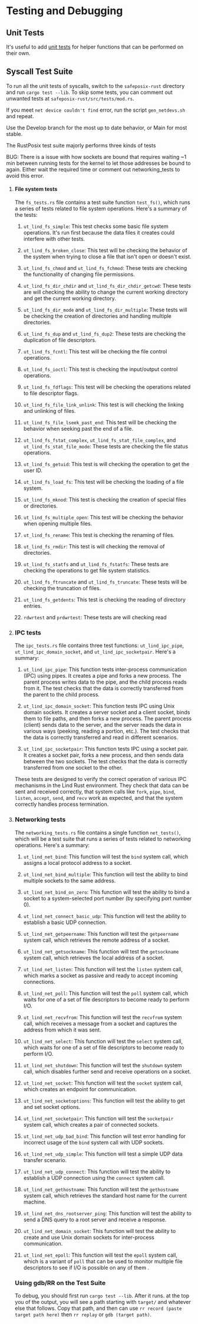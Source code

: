 # Testing and Debugging

## Unit Tests

It's useful to add [unit tests](https://doc.rust-lang.org/rust-by-example/testing/unit_testing.html) for helper functions that can be performed on their own.

## Syscall Test Suite

To run all the unit tests of syscalls, switch to the `safeposix-rust` directory and run `cargo test --lib`. To skip some tests, you can comment out unwanted tests at `safeposix-rust/src/tests/mod.rs`.

If you meet `net device couldn't find` error, run the script `gen_netdevs.sh` and repeat. 

Use the Develop branch for the most up to date behavior, or Main for most stable.

The RustPosix test suite majorly performs three kinds of tests

BUG: There is a issue with how sockets are bound that requires waiting ~1 min between running tests for the kernel to let those addresses be bound to again. Either wait the required time or comment out networking_tests to avoid this error.

1) #### File system tests

    The `fs_tests.rs` file contains a test suite function `test_fs()`, which runs a series of tests related to file system operations. Here's a summary of the tests:

   1. `ut_lind_fs_simple`: This test  checks some basic file system operations. It's run first because the data files it creates could interfere with other tests.

   2. `ut_lind_fs_broken_close`: This test will be checking the behavior of the system when trying to close a file that isn't open or doesn't exist.

   3. `ut_lind_fs_chmod` and `ut_lind_fs_fchmod`: These tests are  checking the functionality of changing file permissions.

   4. `ut_lind_fs_dir_chdir` and `ut_lind_fs_dir_chdir_getcwd`: These tests are will checking the ability to change the current working directory and get the current working directory.

   5. `ut_lind_fs_dir_mode` and `ut_lind_fs_dir_multiple`: These tests will be checking the creation of directories and handling multiple directories.

   6. `ut_lind_fs_dup` and `ut_lind_fs_dup2`: These tests are  checking the duplication of file descriptors.

   7. `ut_lind_fs_fcntl`: This test will be checking the file control operations.

   8. `ut_lind_fs_ioctl`: This test is  checking the input/output control operations.

   9.  `ut_lind_fs_fdflags`: This test will be checking the operations related to file descriptor flags.

   10. `ut_lind_fs_file_link_unlink`: This test is will checking the linking and unlinking of files.

   11. `ut_lind_fs_file_lseek_past_end`: This test will be checking the behavior when seeking past the end of a file.

   12. `ut_lind_fs_fstat_complex`, `ut_lind_fs_stat_file_complex`, and `ut_lind_fs_stat_file_mode`: These tests are  checking the file status operations.

   13. `ut_lind_fs_getuid`: This test is will checking the operation to get the user ID.

   14. `ut_lind_fs_load_fs`: This test will be checking the loading of a file system.

   15. `ut_lind_fs_mknod`: This test is  checking the creation of special files or directories.

   16. `ut_lind_fs_multiple_open`: This test will be checking the behavior when opening multiple files.

   17. `ut_lind_fs_rename`: This test is  checking the renaming of files.

   18. `ut_lind_fs_rmdir`: This test is will checking the removal of directories.

   19. `ut_lind_fs_statfs` and `ut_lind_fs_fstatfs`: These tests are  checking the operations to get file system statistics.

   20. `ut_lind_fs_ftruncate` and `ut_lind_fs_truncate`: These tests will be checking the truncation of files.

   21. `ut_lind_fs_getdents`: This test is  checking the reading of directory entries.

   22. `rdwrtest` and `prdwrtest`: These tests are will checking read

2) ### IPC tests

    The `ipc_tests.rs` file contains three test functions: `ut_lind_ipc_pipe`, `ut_lind_ipc_domain_socket`, and `ut_lind_ipc_socketpair`. Here's a summary:

    1. `ut_lind_ipc_pipe`: This function tests inter-process communication (IPC) using pipes. It creates a pipe and forks a new process. The parent process writes data to the pipe, and the child process reads from it. The test checks that the data is correctly transferred from the parent to the child process.

    2. `ut_lind_ipc_domain_socket`: This function tests IPC using Unix domain sockets. It creates a server socket and a client socket, binds them to file paths, and then forks a new process. The parent process (client) sends data to the server, and the server reads the data in various ways (peeking, reading a portion, etc.). The test checks that the data is correctly transferred and read in different scenarios.

    3. `ut_lind_ipc_socketpair`: This function tests IPC using a socket pair. It creates a socket pair, forks a new process, and then sends data between the two sockets. The test checks that the data is correctly transferred from one socket to the other.

    These tests are designed to verify the correct operation of various IPC mechanisms in the Lind Rust environment. They check that data can be sent and received correctly, that system calls like `fork`, `pipe`, `bind`, `listen`, `accept`, `send`, and `recv` work as expected, and that the system correctly handles process termination.

3) ### Networking tests

    The `networking_tests.rs` file contains a single function `net_tests()`, which will be a test suite that runs a series of tests related to networking operations. Here's a summary:

    1. `ut_lind_net_bind`: This function will test the `bind` system call, which assigns a local protocol address to a socket.

    2. `ut_lind_net_bind_multiple`: This function will test the ability to bind multiple sockets to the same address.

    3. `ut_lind_net_bind_on_zero`: This function will test the ability to bind a socket to a system-selected port number (by specifying port number 0).

    4. `ut_lind_net_connect_basic_udp`: This function will test the ability to establish a basic UDP connection.

    5. `ut_lind_net_getpeername`: This function will test the `getpeername` system call, which retrieves the remote address of a socket.

    6. `ut_lind_net_getsockname`: This function will test the `getsockname` system call, which retrieves the local address of a socket.

    7. `ut_lind_net_listen`: This function will test the `listen` system call, which marks a socket as passive and ready to accept incoming connections.

    8. `ut_lind_net_poll`: This function will test the `poll` system call, which waits for one of a set of file descriptors to become ready to perform I/O.

    9. `ut_lind_net_recvfrom`: This function will test the `recvfrom` system call, which receives a message from a socket and captures the address from which it was sent.

    10. `ut_lind_net_select`: This function will test the `select` system call, which waits for one of a set of file descriptors to become ready to perform I/O.

    11. `ut_lind_net_shutdown`: This function will test the `shutdown` system call, which disables further send and receive operations on a socket.

    12. `ut_lind_net_socket`: This function will test the `socket` system call, which creates an endpoint for communication.

    13. `ut_lind_net_socketoptions`: This function will test the ability to get and set socket options.

    14. `ut_lind_net_socketpair`: This function will test the `socketpair` system call, which creates a pair of connected sockets.

    15. `ut_lind_net_udp_bad_bind`: This function will test error handling for incorrect usage of the `bind` system call with UDP sockets.

    16. `ut_lind_net_udp_simple`: This function will test a simple UDP data transfer scenario.

    17. `ut_lind_net_udp_connect`: This function will test the ability to establish a UDP connection using the `connect` system call.

    18. `ut_lind_net_gethostname`: This function will test the `gethostname` system call, which retrieves the standard host name for the current machine.

    19. `ut_lind_net_dns_rootserver_ping`: This function will test the ability to send a DNS query to a root server and receive a response.

    20. `ut_lind_net_domain_socket`: This function will test the ability to create and use Unix domain sockets for inter-process communication.

    21. `ut_lind_net_epoll`: This function will test the `epoll` system call, which is a variant of `poll` that can be used to monitor multiple file descriptors to see if I/O is possible on any of them .

    ### Using gdb/RR on the Test Suite

    To debug, you should first run `cargo test --lib`. 
    After it runs. at the top you of the output, you will see a path starting with `target/` and whatever else that follows. 
    Copy that path, and then can use `rr record (paste target path here)` then `rr replay` or `gdb (target path)`.